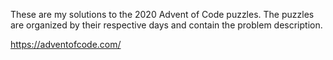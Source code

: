 These are my solutions to the 2020 Advent of Code puzzles. The puzzles are organized by their respective days and contain the problem description.

https://adventofcode.com/
